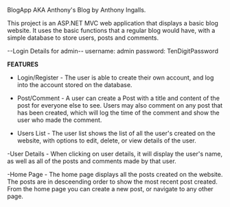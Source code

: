 BlogApp AKA Anthony's Blog by Anthony Ingalls.

This project is an ASP.NET MVC web application that displays a basic blog website. It uses the basic functions that a regular blog would have, with a simple database to store users, posts and comments.

--Login Details for admin--
username: admin
password: TenDigitPassword

****FEATURES****

- Login/Register - The user is able to create their own account, and log into the account stored on the database.

- Post/Comment - A user can create a Post with a title and content of the post for everyone else to see. Users may also comment on any post that has been created, which will log the time of the comment and show the user who made the comment.

- Users List - The user list shows the list of all the user's created on the website, with options to edit, delete, or view details of the user.

-User Details - When clicking on user details, it will display the user's name, as well as all of the posts and comments made by that user.

-Home Page - The home page displays all the posts created on the website. The posts are in desceending order to show the most recent post created. From the home page you can create a new post, or navigate to any other page.
